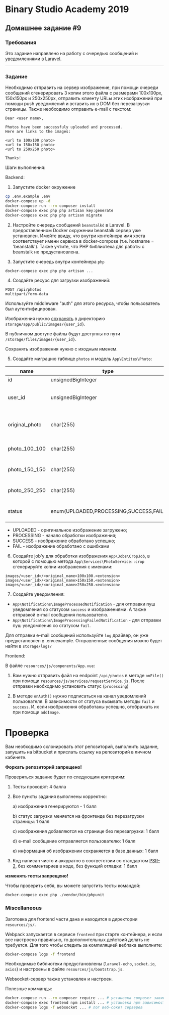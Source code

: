 # Binary Studio Academy 2019

## Домашнее задание #9

### Требования

Это задание направлено на работу c очередью сообщений и уведомлениями в Laravel.

***

### Задание

Необходимо отправить на сервер изображение, при помощи очереди сообщений сгенерировать 3 копии этого файла с размерами 100х100px, 150х150px и 250х250px, отправить клиенту URLы этих изображений при помощи push уведомлений и вставить их в DOM без перезагрузки страницы. Также необходимо отправить e-mail с текстом:

```
Dear <user name>,

Photos have been successfuly uploaded and processed.
Here are links to the images:

<url to 100x100 photo>
<url to 150x150 photo>
<url to 250x250 photo>

Thanks!
```

Шаги выполнения:

Backend:

1) Запустите docker окружение
    
```bash
cp .env.example .env
docker-compose up -d
docker-compose run --rm composer install
docker-compose exec php php artisan key:generate
docker-compose exec php php artisan migrate
```

2) Настройте очередь сообщений `beanstalkd` в Laravel. В предоставленном Docker окружении beanstalk сервер уже установлен. Имейте ввиду, что внутри контейнера имя хоста соответствует имени сервиса в docker-compose (т.е. hostname = 'beanstalk'). Также учтите, что PHP библиотека для работы с beanstalk не предустановлена. 

3) Запустите очередь внутри контейнера `php`

```bash
docker-compose exec php php artisan ...
```

4) Создайте ресурс для загрузки изображений:

```
POST /api/photos
multipart/form-data
```

Используйте middleware "auth" для этого ресурса, чтобы пользователь был аутентифицирован.

Изображения нужно [сохранять](https://laravel.com/docs/5.8/filesystem#file-uploads) в директорию `storage/app/public/images/{user_id}`.

В публичном доступе файлы будут доступны по пути `/storage/files/images/{user_id}`.

Сохранять изображения нужно с иходным именем.

5) Создайте миграцию таблице `photos` и модель `App\Entites\Photo`:

| name           | type                                                                | Description                                           |
|----------------|---------------------------------------------------------------------|-------------------------------------------------------|
| id             | unsignedBigInteger                                                  | PK                                                    |
| user_id        | unsignedBigInteger                                                  | id of user who uploaded image                         |
| original_photo | char(255)                                                           | path to original file on the server                   |
| photo_100_100  | char(255)                                                           | image 100x100 px                                      |
| photo_150_150  | char(255)                                                           | image 150х150 px                                      |
| photo_250_250  | char(255)                                                           | image 250x250 px                                      |
| status         | enum(UPLOADED,PROCESSING,SUCCESS,FAIL)                              | status of processing photo                            |

- UPLOADED - оригинальное изображение загружено;
- PROCESSING - начало обработки изображения;
- SUCCESS - изображение обработано успешно;
- FAIL - изображение обработано с ошибками

6) Создайте job'у для обработки изображения `App\Jobs\CropJob`, в которой с помощью метода `App\Services\PhotoService::crop` сгенерируйте копии изображения с именами:

`images/<user_id>/<original_name>100x100.<extension>`
`images/<user_id>/<original_name>150x150.<extension>`
`images/<user_id>/<original_name>250x250.<extension>`

7) Создайте уведомления:

- `App\Notifications\ImageProcessedNotification` - для отправки пуш уведомления со статусом `success` и изображениями. А также отправкой e-mail сообщения пользователю.
- `App\Notifications\ImageProcessingFailedNotification` - для отправки пуш уведомления со статусом `fail`.

Для отправки e-mail сообщений используйте `log` драйвер, он уже предустановлен в .env.example. Отправленные сообщения можно будет найти в `storage/logs/`

Frontend:

В файле `resources/js/components/App.vue`:

1) Вам нужно отправить файл на endpoint `/api/photos` в методе `onFile()` при помощи `resources/js/services/requestService.js`. После отправки необходимо установить статус (`processing`)

2) В методе `onAuth()` нужно подписаться на канал уведомлений пользователя. В зависимости от статуса вызывать методы `fail` и `success`. И, если изображения обработаны успешно, отображать их при помощи `addImage`.

# Проверка

Вам необходимо склонировать этот репозиторий, выполнить задание, запушить на bitbucket и прислать ссылку на репозиторий в личном кабинете.

__Форкать репозиторий запрещено!__

Проверяться задание будет по следующим критериям:

1) Тесты проходят: 4 балла

2) Все пункты задания выполнены корректно:

    a) изображения генерируются - 1 балл

    b) статус загрузки меняется на фронтенде без перезагрузки страницы: 1 балл

    c) изображения добавляются на странице без перезагрузки: 1 балл

    d) e-mail сообщение отправляется пользователю: 1 балл 

    e) информация об изображении сохраняется в базе данных: 1 балл

3) Код написан чисто и аккуратно в соответствии со стандартом [PSR-2](https://www.php-fig.org/psr/psr-2/), без комментариев в коде, без функций отладки: 1 балл

__изменять тесты запрещено!__

Чтобы проверить себя, вы можете запустить тесты командой:

```bash
docker-compose exec php ./vendor/bin/phpunit
```

### Miscellaneous

Заготовка для frontend части дана и находится в директории `resources/js/`.

Webpack запускается в сервисе `frontend` при старте контейнера, и если все настроено правильно, то дополнительных действий делать не требуется. Для того чтобы следить за компиляцией вебпака выполните:

```bash
docker-compose logs -f frontend
```

Необходимые библиотеки предустановлены (`laravel-echo`, `socket.io`, `axios`) и настроены в файле `resources/js/bootstrap.js`.

Websocket-сервер также установлен и настроен.

Полезные комманды:

```bash
docker-compose run --rm composer require ... # установка composer зависимостей
docker-compose exec frontend npm install ... # установка npm зависимостей
docker-compose logs -f websocket ... # лог веб-сокет сервереа
```

